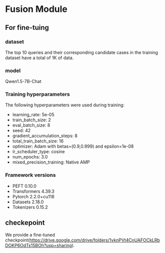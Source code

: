 # Fusion Module

## For fine-tuing
### dataset
The top 10 queries and their corresponding candidate cases in the training dataset have a total of 1K of data.

### model
Qwen1.5-7B-Chat

### Training hyperparameters

The following hyperparameters were used during training:
- learning_rate: 5e-05
- train_batch_size: 2
- eval_batch_size: 8
- seed: 42
- gradient_accumulation_steps: 8
- total_train_batch_size: 16
- optimizer: Adam with betas=(0.9,0.999) and epsilon=1e-08
- lr_scheduler_type: cosine
- num_epochs: 3.0
- mixed_precision_training: Native AMP

### Framework versions

- PEFT 0.10.0
- Transformers 4.39.3
- Pytorch 2.2.0+cu118
- Datasets 2.18.0
- Tokenizers 0.15.2

## checkepoint
We provide a fine-tuned checkpoint(https://drive.google.com/drive/folders/1vknPVt4CnUAFOCkLRbDOKP6OdTs15BOh?usp=sharing).




